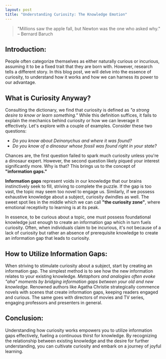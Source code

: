 ```yaml
---
layout: post
title: "Understanding Curiosity: The Knowledge Emotion"
---
```


> "Millions saw the apple fall, but Newton was the one who asked why." – Bernard Baruch

## Introduction:

People often categorize themselves as either naturally curious or incurious, assuming it to be a fixed trait that they are born with. However, research tells a different story. In this blog post, we will delve into the essence of curiosity, to understand how it works and how we can harness its power to our advantage.

## What is Curiosity Anyway?

Consulting the dictionary, we find that curiosity is defined as *"a strong desire to know or learn something."* While this definition suffices, it fails to explain the mechanics behind curiosity or how we can leverage it effectively. Let's explore with a couple of examples. Consider these two questions:

- *Do you know about Deinonychus and where it was found?*
- *Do you know of a dinosaur whose fossil was found right in your state?*

Chances are, the first question failed to spark much curiosity unless you're a dinosaur expert. However, the second question likely piqued your interest significantly more. Why is that? This brings us to the concept of **"information gaps."**

**Information gaps** represent voids in our knowledge that our brains instinctively seek to fill, striving to complete the puzzle. If the gap is too vast, the topic may seem too novel to engage us. Similarly, if we possess exhaustive knowledge about a subject, curiosity dwindles as well. The sweet spot lies in the middle which we can call **"the curiosity zone"**, where emotional receptivity to learning is at its peak.

In essence, to be curious about a topic, one must possess foundational knowledge just enough to create an information gap which in turn fuels curiosity. Often, when individuals claim to be incurious, it's not because of a lack of curiosity but rather an absence of prerequisite knowledge to create an information gap that leads to curiosity.

## How to Utilize Information Gaps:

When striving to stimulate curiosity about a subject, start by creating an information gap. The simplest method is to see how the new information relates to your existing knowledge. *Metaphors and analogies often evoke "aha" moments by bridging information gaps between your old and new knowledge.* Renowned authors like Agatha Christie strategically commence novels with scenes that create information gaps, keeping readers engaged and curious. The same goes with directors of movies and TV series, engaging professors and presenters in general.

## Conclusion:

Understanding how curiosity works empowers you to utilize information gaps effectively, fueling a continuous thirst for knowledge. By recognizing the relationship between existing knowledge and the desire for further understanding, you can cultivate curiosity and embark on a journey of joyful learning.

